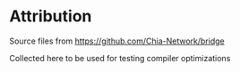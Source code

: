 # Attribution

Source files from https://github.com/Chia-Network/bridge

Collected here to be used for testing compiler optimizations
